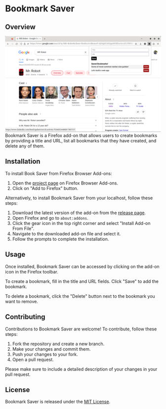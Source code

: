 # Bookmark Saver

## Overview
<div align="center">
  <img src="./imgs/screenshot.png" alt="Bookmark Saver Add-on Example">
</div>
Bookmark Saver is a Firefox add-on that allows users to create bookmarks by providing a title and URL, list all bookmarks that they have created, and delete any of them.

## Installation
To install Book Saver from Firefox Browser Add-ons:
1. Open the [project page](https://addons.mozilla.org/en-US/firefox/addon/bookmark-saver/) on Firefox Browser Add-ons.
2. Click on "Add to Firefox" button.

Alternatively, to install Bookmark Saver from your localhost, follow these steps:

1. Download the latest version of the add-on from the [release page](https://github.com/meldisoukyy/BookmarkSaver/releases).
2. Open Firefox and go to `about:addons`.
3. Click the gear icon in the top right corner and select "Install Add-on From File".
4. Navigate to the downloaded add-on file and select it.
5. Follow the prompts to complete the installation.

## Usage
Once installed, Bookmark Saver can be accessed by clicking on the add-on icon in the Firefox toolbar.

To create a bookmark, fill in the title and URL fields. Click "Save" to add the bookmark.

To delete a bookmark, click the "Delete" button next to the bookmark you want to remove.

## Contributing
Contributions to Bookmark Saver are welcome! To contribute, follow these steps:
1. Fork the repository and create a new branch.
2. Make your changes and commit them.
3. Push your changes to your fork.
4. Open a pull request.

Please make sure to include a detailed description of your changes in your pull request.

## License
Bookmark Saver is released under the [MIT License](https://opensource.org/license/mit/).